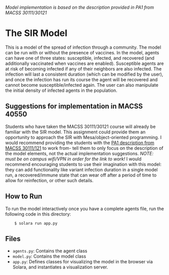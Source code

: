 *Model implementation is based on the description provided in PA1 from MACSS 30111/30121*

# The SIR Model

This is a model of the spread of infection through a community. The model can be run with or without the presence of vaccines. In the model, agents can have one of three states: susceptible, infected, and recovered (and additionally vaccinated when vaccines are enabled). Susceptible agents are at risk of becoming infected if any of their neighbors are also infected. The infection will last a consistent duration (which can be modified by the user), and once the infection has run its course the agent will be recovered and cannot become susceptible/infected again. The user can also manipulate the initial density of infected agents in the population.

## Suggestions for implementation in MACSS 40550

Students who have taken the MACSS 30111/30121 course will already be familiar with the SIR model. This assignment could provide them an opportunity to approach the SIR with Mesa/object-oriented programming. I would recommend providing the students with the [PA1 description from MACSS 30111/121](https://classes.ssd.uchicago.edu/macss/macs30121/modules/pa/pa1.html) to work from- tell them to only focus on the description of the model elements, not the actual implementation suggestions. *NOTE: must be on campus wifi/VPN in order for the link to work!* I would recommend encouraging students to use their imagination with this model: they can add functionality like variant infection duration in a single model run, a recovered/immune state that can wear off after a period of time to allow for reinfection, or other such details.

## How to Run

To run the model interactively once you have a complete agents file, run the following code in this directory:

```
    $ solara run app.py
```

## Files

* ``agents.py``: Contains the agent class
* ``model.py``: Contains the model class
* ``app.py``: Defines classes for visualizing the model in the browser via Solara, and instantiates a visualization server.
